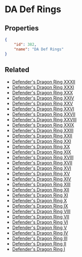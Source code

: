 # DA Def Rings

<no description available>

## Properties

```json
{
    "id": 382,
    "name": "DA Def Rings"
}
```

## Related

- [Defender's Dragon Ring XXXII](../items/18458-defender-s-dragon-ring-xxxii.md)
- [Defender's Dragon Ring XXXI](../items/18452-defender-s-dragon-ring-xxxi.md)
- [Defender's Dragon Ring XXX](../items/18446-defender-s-dragon-ring-xxx.md)
- [Defender's Dragon Ring XXIV](../items/10065-defender-s-dragon-ring-xxiv.md)
- [Defender's Dragon Ring XXV](../items/12070-defender-s-dragon-ring-xxv.md)
- [Defender's Dragon Ring XXVI](../items/12071-defender-s-dragon-ring-xxvi.md)
- [Defender's Dragon Ring XXVII](../items/12072-defender-s-dragon-ring-xxvii.md)
- [Defender's Dragon Ring XXVIII](../items/12073-defender-s-dragon-ring-xxviii.md)
- [Defender's Dragon Ring XXIX](../items/12074-defender-s-dragon-ring-xxix.md)
- [Defender's Dragon Ring XXIII](../items/7139-defender-s-dragon-ring-xxiii.md)
- [Defender's Dragon Ring XXII](../items/6472-defender-s-dragon-ring-xxii.md)
- [Defender's Dragon Ring XXI](../items/6066-defender-s-dragon-ring-xxi.md)
- [Defender's Dragon Ring XX](../items/5547-defender-s-dragon-ring-xx.md)
- [Defender's Dragon Ring XIX](../items/5545-defender-s-dragon-ring-xix.md)
- [Defender's Dragon Ring XVIII](../items/4840-defender-s-dragon-ring-xviii.md)
- [Defender's Dragon Ring XVII](../items/4839-defender-s-dragon-ring-xvii.md)
- [Defender's Dragon Ring XVI](../items/4836-defender-s-dragon-ring-xvi.md)
- [Defender's Dragon Ring XV](../items/2727-defender-s-dragon-ring-xv.md)
- [Defender's Dragon Ring XIV](../items/2725-defender-s-dragon-ring-xiv.md)
- [Defender's Dragon Ring XIII](../items/2053-defender-s-dragon-ring-xiii.md)
- [Defender's Dragon Ring XII](../items/2052-defender-s-dragon-ring-xii.md)
- [Defender's Dragon Ring XI](../items/1582-defender-s-dragon-ring-xi.md)
- [Defender's Dragon Ring X](../items/1578-defender-s-dragon-ring-x.md)
- [Defender's Dragon Ring IX](../items/1363-defender-s-dragon-ring-ix.md)
- [Defender's Dragon Ring VIII](../items/902-defender-s-dragon-ring-viii.md)
- [Defender's Dragon Ring VII](../items/758-defender-s-dragon-ring-vii.md)
- [Defender's Dragon Ring VI](../items/696-defender-s-dragon-ring-vi.md)
- [Defender's Dragon Ring V](../items/643-defender-s-dragon-ring-v.md)
- [Defender's Dragon Ring IV](../items/557-defender-s-dragon-ring-iv.md)
- [Defender's Dragon Ring III](../items/556-defender-s-dragon-ring-iii.md)
- [Defender's Dragon Ring II](../items/539-defender-s-dragon-ring-ii.md)
- [Defender's Dragon Ring I](../items/507-defender-s-dragon-ring-i.md)

